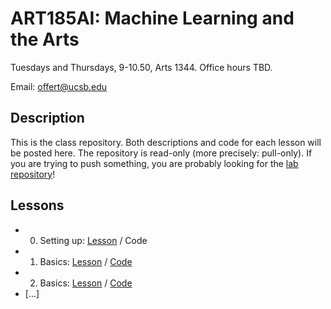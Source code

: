 # ART185AI: Machine Learning and the Arts

Tuesdays and Thursdays, 9-10.50, Arts 1344. Office hours TBD.

Email: offert@ucsb.edu

## Description

This is the class repository. Both descriptions and code for each lesson will be posted here. The repository is read-only (more precisely: pull-only). If you are trying to push something, you are probably looking for the [lab repository](https://github.com/zentralwerkstatt/ART185AI-lab)!

## Lessons

- 0. Setting up: [Lesson](https://github.com/zentralwerkstatt/ART185AI/blob/master/L00_Setup.md) / Code
- 1. Basics: [Lesson](https://github.com/zentralwerkstatt/ART185AI/blob/master/L01_Basics.md) / [Code](https://github.com/zentralwerkstatt/ART185AI/blob/master/N01_Basics.ipynb)
- 2. Basics: [Lesson](https://github.com/zentralwerkstatt/ART185AI/blob/master/L02_Basics.md) / [Code](https://github.com/zentralwerkstatt/ART185AI/blob/master/N02_Basics.ipynb)
- [...]